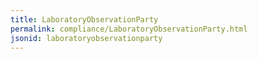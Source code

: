 ```yaml
---
title: LaboratoryObservationParty
permalink: compliance/LaboratoryObservationParty.html
jsonid: laboratoryobservationparty
---
```

